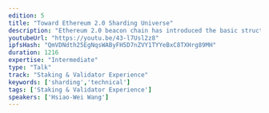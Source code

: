 ```yaml
---
edition: 5
title: "Toward Ethereum 2.0 Sharding Universe"
description: "Ethereum 2.0 beacon chain has introduced the basic structure of the sharded networks. This presentation would discuss the current research on the sharded network topology and the strategies of the Ethereum 2.0 clients for the future shard chains."
youtubeUrl: "https://youtu.be/43-l7Usl2z8"
ipfsHash: "QmVDNdth25EgNqsWAByFH5D7nZVY1TYYeBxC8TXHrg89MH"
duration: 1216
expertise: "Intermediate"
type: "Talk"
track: "Staking & Validator Experience"
keywords: ['sharding','technical']
tags: ['Staking & Validator Experience']
speakers: ['Hsiao-Wei Wang']
---
```

